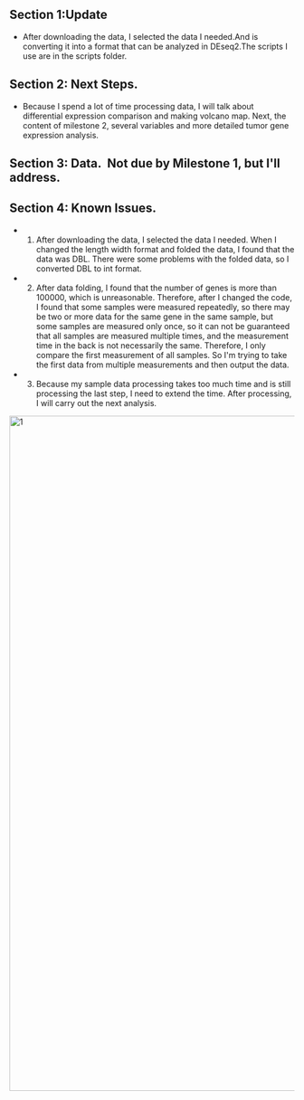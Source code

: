 ## Section 1:Update
* After downloading the data, I selected the data I needed.And is converting it into a format that can be analyzed in DEseq2.The scripts I use are in the scripts folder.



## Section 2: Next Steps.
* Because I spend a lot of time processing data, I will talk about differential expression comparison and making volcano map. Next, the content of milestone 2, several variables and more detailed tumor gene expression analysis.


## Section 3: Data.  Not due by Milestone 1, but I'll address.



## Section 4: Known Issues. 
* 1. After downloading the data, I selected the data I needed. When I changed the length width format and folded the data, I found that the data was DBL. There were some problems with the folded data, so I converted DBL to int format. 
* 2. After data folding, I found that the number of genes is more than 100000, which is unreasonable. Therefore, after I changed the code, I found that some samples were measured repeatedly, so there may be two or more data for the same gene in the same sample, but some samples are measured only once, so it can not be guaranteed that all samples are measured multiple times, and the measurement time in the back is not necessarily the same. Therefore, I only compare the first measurement of all samples. So I'm trying to take the first data from multiple measurements and then output the data.
* 3. Because my sample data processing takes too much time and is still processing the last step, I need to extend the time. After processing, I will carry out the next analysis.
<img width="1194" alt="1" src="https://user-images.githubusercontent.com/89620829/141431730-bec197a2-aea1-4d9e-90a0-d630d3de8725.png">
